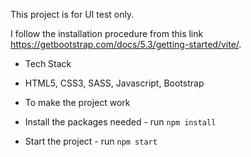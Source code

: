 This project is for UI test only.

I follow the installation procedure from this link https://getbootstrap.com/docs/5.3/getting-started/vite/. 

* Tech Stack
*   HTML5, CSS3, SASS, Javascript, Bootstrap

* To make the project work
*   Install the packages needed - run `npm install`
*   Start the project - run `npm start`
